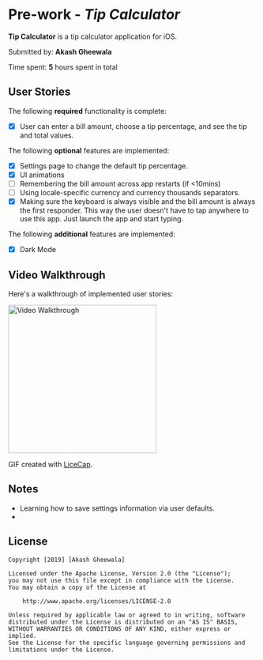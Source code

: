 # Pre-work - *Tip Calculator*

**Tip Calculator** is a tip calculator application for iOS.

Submitted by: **Akash Gheewala**

Time spent: **5** hours spent in total

## User Stories

The following **required** functionality is complete:

* [X] User can enter a bill amount, choose a tip percentage, and see the tip and total values.

The following **optional** features are implemented:
* [X] Settings page to change the default tip percentage.
* [X] UI animations
* [ ] Remembering the bill amount across app restarts (if <10mins)
* [ ] Using locale-specific currency and currency thousands separators.
* [X] Making sure the keyboard is always visible and the bill amount is always the first responder. This way the user doesn't have to tap anywhere to use this app. Just launch the app and start typing.

The following **additional** features are implemented:

- [X] Dark Mode

## Video Walkthrough

Here's a walkthrough of implemented user stories:

<img src='https://imgur.com/O4Ba5Bw' title='Video Walkthrough' width='300' alt='Video Walkthrough' />

GIF created with [LiceCap](http://www.cockos.com/licecap/).

## Notes

- Learning how to save settings information via user defaults.
-

## License

    Copyright [2019] [Akash Gheewala]

    Licensed under the Apache License, Version 2.0 (the "License");
    you may not use this file except in compliance with the License.
    You may obtain a copy of the License at

        http://www.apache.org/licenses/LICENSE-2.0

    Unless required by applicable law or agreed to in writing, software
    distributed under the License is distributed on an "AS IS" BASIS,
    WITHOUT WARRANTIES OR CONDITIONS OF ANY KIND, either express or implied.
    See the License for the specific language governing permissions and
    limitations under the License.

